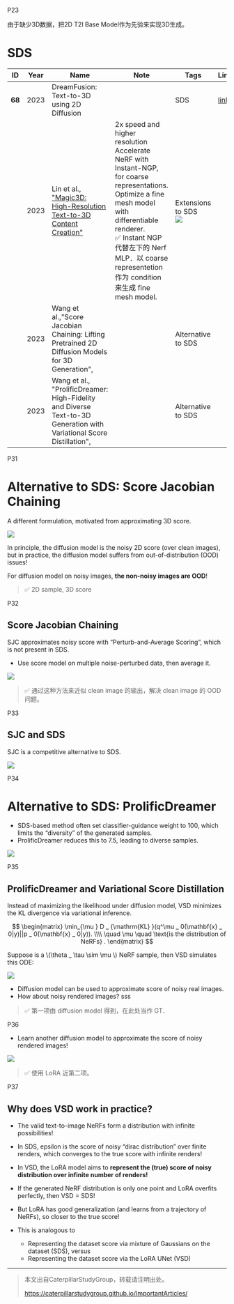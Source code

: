 P23   

由于缺少3D数据，把2D T2I Base Model作为先验来实现3D生成。

# SDS

|ID|Year|Name|Note|Tags|Link|
|---|---|---|---|---|---|
|**68**|2023|DreamFusion: Text-to-3D using 2D Diffusion||SDS|[link](https://caterpillarstudygroup.github.io/ReadPapers/68.html)|
||2023|Lin et al., <u>"Magic3D: High-Resolution Text-to-3D Content Creation"|2x speed and higher resolution <br>Accelerate NeRF with Instant-NGP, for coarse representations. <br> Optimize a fine mesh model with differentiable renderer.<br> &#x2705; Instant NGP 代替左下的 Nerf MLP．以 coarse representetion 作为 condition 来生成 fine mesh model.  |Extensions to SDS<br>![](../../assets/D3-30.png)  |
||2023|Wang et al.,"Score Jacobian Chaining: Lifting Pretrained 2D Diffusion Models for 3D Generation",||  Alternative to SDS|
||2023|Wang et al., "ProlificDreamer: High-Fidelity and Diverse Text-to-3D Generation with Variational Score Distillation",||Alternative to SDS|

P31
# Alternative to SDS: Score Jacobian Chaining

A different formulation, motivated from approximating 3D score.   

![](../../assets/D3-31.png)  

In principle, the diffusion model is the noisy 2D score (over clean images),   
but in practice, the diffusion model suffers from out-of-distribution (OOD) issues!    

For diffusion model on noisy images, **the non-noisy images are OOD**!     

> &#x2705; 2D sample, 3D score    

P32   
## Score Jacobian Chaining   

SJC approximates noisy score with “Perturb-and-Average Scoring”, which is not present in SDS.   
 - Use score model on multiple noise-perturbed data, then average it.    

![](../../assets/D3-32.png)   

> &#x2705; 通过这种方法来近似 clean image 的输出，解决 clean image 的 OOD 问题。    


P33    
## SJC and SDS

SJC is a competitive alternative to SDS.   

![](../../assets/D3-33.png) 


P34   
# Alternative to SDS: ProlificDreamer   

 - SDS-based method often set classifier-guidance weight to 100, which limits the “diversity” of the generated samples.   
 - ProlificDreamer reduces this to 7.5, leading to diverse samples.    

![](../../assets/D3-34.png) 

P35   
## ProlificDreamer and Variational Score Distillation  

Instead of maximizing the likelihood under diffusion model, VSD minimizes the KL divergence via variational inference.    

$$
\begin{matrix}
\min_{\mu } D _ {\mathrm{KL} }(q^\mu _ 0(\mathbf{x} _ 0|y)||p _ 0(\mathbf{x} _ 0|y)). \\\\
\quad \mu \quad \text{is the distribution of NeRFs} .
\end{matrix}
$$

Suppose is a \\(\theta _ \tau \sim \mu \\) NeRF sample, then VSD simulates this ODE:    

![](../../assets/D3-35.png) 

 - Diffusion model can be used to approximate score of noisy real images.   
 - How about noisy rendered images?   sss

> &#x2705; 第一项由 diffusion model 得到，在此处当作 GT．   

P36   

 - Learn another diffusion model to approximate the score of noisy rendered images!

![](../../assets/D3-36.png)   

> &#x2705; 使用 LoRA 近第二项。    

P37   
## Why does VSD work in practice?    

 - The valid text-to-image NeRFs form a distribution with infinite possibilities!    
 - In SDS, epsilon is the score of noisy “dirac distribution” over finite renders, which converges to the true score with infinite renders!    
 - In VSD, the LoRA model aims to **represent the (true) score of noisy distribution over infinite number of renders!**   
 - If the generated NeRF distribution is only one point and LoRA overfits perfectly, then VSD = SDS!    
 - But LoRA has good generalization (and learns from a trajectory of NeRFs), so closer to the true score!    

 - This is analogous to    
    - Representing the dataset score via mixture of Gaussians on the dataset (SDS), versus     
    - Representing the dataset score via the LoRA UNet (VSD)    


---------------------------------------
> 本文出自CaterpillarStudyGroup，转载请注明出处。
>
> https://caterpillarstudygroup.github.io/ImportantArticles/
